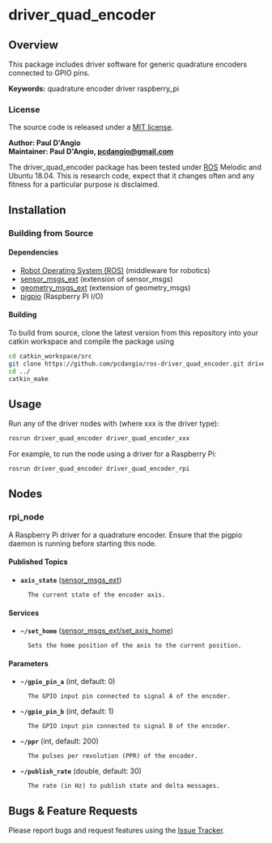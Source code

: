 # driver_quad_encoder

## Overview

This package includes driver software for generic quadrature encoders connected to GPIO pins.

**Keywords:** quadrature encoder driver raspberry_pi

### License

The source code is released under a [MIT license](LICENSE).

**Author: Paul D'Angio<br />
Maintainer: Paul D'Angio, pcdangio@gmail.com**

The driver_quad_encoder package has been tested under [ROS] Melodic and Ubuntu 18.04. This is research code, expect that it changes often and any fitness for a particular purpose is disclaimed.

## Installation

### Building from Source

#### Dependencies

- [Robot Operating System (ROS)](http://wiki.ros.org) (middleware for robotics)
- [sensor_msgs_ext](https://github.com/pcdangio/ros-sensor_msgs_ext) (extension of sensor_msgs)
- [geometry_msgs_ext](https://github.com/pcdangio/ros-geometry_msgs_ext) (extension of geometry_msgs)
- [pigpio](http://abyz.me.uk/rpi/pigpio/) (Raspberry PI I/O)

#### Building

To build from source, clone the latest version from this repository into your catkin workspace and compile the package using

```bash
cd catkin_workspace/src
git clone https://github.com/pcdangio/ros-driver_quad_encoder.git driver_quad_encoder
cd ../
catkin_make
```

## Usage

Run any of the driver nodes with (where xxx is the driver type):

```bash
rosrun driver_quad_encoder driver_quad_encoder_xxx
```

For example, to run the node using a driver for a Raspberry Pi:

```bash
rosrun driver_quad_encoder driver_quad_encoder_rpi
```

## Nodes

### rpi_node

A Raspberry Pi driver for a quadrature encoder.  Ensure that the pigpio daemon is running before starting this node.


#### Published Topics
* **`axis_state`** ([sensor_msgs_ext](https://github.com/pcdangio/ros-sensor_msgs_ext/blob/master/msg/axis_state.msg))

        The current state of the encoder axis.

#### Services

* **`~/set_home`** ([sensor_msgs_ext/set_axis_home](https://github.com/pcdangio/ros-sensor_msgs_ext/blob/master/srv/set_axis_home.srv))

        Sets the home position of the axis to the current position.


#### Parameters

* **`~/gpio_pin_a`** (int, default: 0)

        The GPIO input pin connected to signal A of the encoder.

* **`~/gpio_pin_b`** (int, default: 1)

        The GPIO input pin connected to signal B of the encoder.

* **`~/ppr`** (int, default: 200)

        The pulses per revolution (PPR) of the encoder.

* **`~/publish_rate`** (double, default: 30)

        The rate (in Hz) to publish state and delta messages.


## Bugs & Feature Requests

Please report bugs and request features using the [Issue Tracker](https://github.com/pcdangio/ros-driver_quad_encoder/issues).


[ROS]: http://www.ros.org